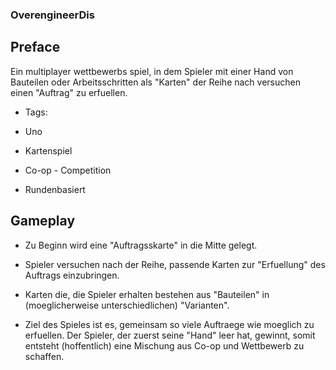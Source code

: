 ### OverengineerDis

## Preface

Ein multiplayer wettbewerbs spiel, in dem Spieler mit einer Hand von Bauteilen oder Arbeitsschritten als "Karten" der Reihe nach versuchen einen "Auftrag" zu erfuellen. 


* Tags:

* Uno

* Kartenspiel

* Co-op - Competition

* Rundenbasiert


## Gameplay

* Zu Beginn wird eine "Auftragsskarte" in die Mitte gelegt.

* Spieler versuchen nach der Reihe, passende Karten zur "Erfuellung" des Auftrags einzubringen.

* Karten die, die Spieler erhalten bestehen aus "Bauteilen" in (moeglicherweise unterschiedlichen)  "Varianten".

* Ziel des Spieles ist es, gemeinsam so viele Auftraege wie moeglich zu erfuellen. Der Spieler, der zuerst seine "Hand" leer hat, gewinnt, somit entsteht (hoffentlich) eine Mischung aus Co-op und Wettbewerb zu schaffen.
